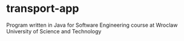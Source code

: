 # transport-app
Program written in Java for Software Engineering course at Wroclaw University of Science and Technology

